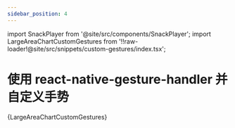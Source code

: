 ```yaml
---
sidebar_position: 4
---
```


import SnackPlayer from '@site/src/components/SnackPlayer';
import LargeAreaChartCustomGestures from '!!raw-loader!@site/src/snippets/custom-gestures/index.tsx';

# 使用 react-native-gesture-handler 并自定义手势

<SnackPlayer name="使用自定义手势的大面积图">{LargeAreaChartCustomGestures}</SnackPlayer>
